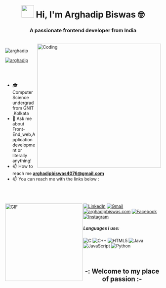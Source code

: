 <h1 align="center"><img src="https://github.com/TheDudeThatCode/TheDudeThatCode/blob/master/Assets/Hi.gif" width="40px"> Hi, I'm Arghadip Biswas 🤓</h1>
<h3 align="center">A passionate frontend developer from India</h3><br>
<a href="https://github.com/arghadipbiswas" target="blank"><img align="right" alt="Coding" width="400" src="https://cdn.dribbble.com/users/1162077/screenshots/3848914/programmer.gif"></a> 

<p align="left"> <img src="https://komarev.com/ghpvc/?username=arghadip&label=Profile%20views&color=0e75b6&style=flat" alt="arghadip" /> </p>

<p align="left"> <a href="https://twitter.com/ArghadipBiswas4" target="blank"><img src="https://img.shields.io/twitter/follow/arghadip?logo=twitter&style=for-the-badge" alt="arghadip" /></a> </p>
<br><br>

- 🎓Computer Science undergrad from GNIT ,Kolkata
- :speech_balloon: Ask me about Front-End_web,Application development or literally anything!
- 📫 How to reach me **arghadipbiswas4076@gmail.com**
- :mailbox: You can reach me with the links below :
<br><br><br><br>
<img align="left" alt="GIF" src="https://media.giphy.com/media/YMjxt3IpkgY20VBFRG/source.gif" alt="Welcome to Shyam Github Page"  height="250px" width="250px" />

[![LinkedIn](https://img.shields.io/badge/-LINKEDIN-0077B5?style=for-the-badge&logo=linkedin&logoColor=white)](https://www.linkedin.com/in/arghadip-biswas-756a03202/)
[![Gmail](https://img.shields.io/badge/-GMAIL-D14836?style=for-the-badge&logo=gmail&logoColor=white)](mailto:arghadipbiswas4076@gmail.com)
[![arghadipbiswas.com](https://img.shields.io/badge/-ARGHADIPBISWAS.COM-000000?style=for-the-badge&logo=react&logoColor=white)](https://arghadipbiswas.github.io/account/)
[![Facebook](https://img.shields.io/badge/-FACEBOOK-0077B5?style=for-the-badge&logo=facebook&logoColor=white)](https://www.facebook.com/arghadip.biswas.52)
[![Instagram](https://img.shields.io/badge/-INSTAGRAM-0077B5?style=for-the-badge&logo=instagram&logoColor=red)](https://www.instagram.com/arghadip.biswas.52)

##### Languages I use: 

![C](https://img.shields.io/badge/-C-000000?style=flat&logo=c)
![C++](https://img.shields.io/badge/-C++-000000?style=flat&logo=c%2B%2B)
![HTML5](https://img.shields.io/badge/-HTML5-000000?style=flat&logo=html5)
![Java](https://img.shields.io/badge/-Java-000000?style=flat&logo=java)
![JavaScript](https://img.shields.io/badge/-JavaScript-000000?style=flat&logo=javascript)
![Python](https://img.shields.io/badge/-Python-000000?style=flat&logo=python)
<!-- ![SQL](https://img.shields.io/badge/-SQL-000000?style=flat&logo=postgresql) -->
<br> 
<h2 align="center">-: Welcome to my place of passion :- </h2>



<!--
**arghadipbiswas/arghadipbiswas** is a ✨ _special_ ✨ repository because its `README.md` (this file) appears on your GitHub profile.

Here are some ideas to get you started:

- 🔭 I’m currently working on ...
- 🌱 I’m currently learning ...
- 👯 I’m looking to collaborate on ...
- 🤔 I’m looking for help with ...
- 💬 Ask me about ...
- 📫 How to reach me: ...
- 😄 Pronouns: ...
- ⚡ Fun fact: ...
-->
